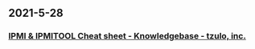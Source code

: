 
## 2021-5-28

### [IPMI & IPMITOOL Cheat sheet - Knowledgebase - tzulo, inc.](https://www.tzulo.com/crm/knowledgebase/47/IPMI-and-IPMITOOL-Cheat-sheet.html)